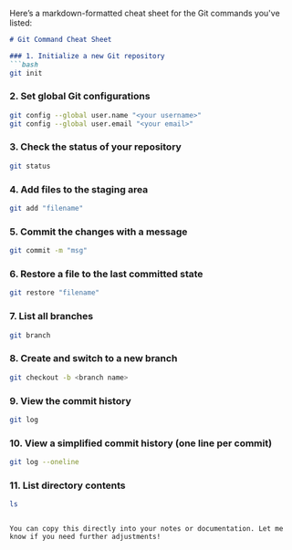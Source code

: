 Here’s a markdown-formatted cheat sheet for the Git commands you've listed:

```markdown
# Git Command Cheat Sheet

### 1. Initialize a new Git repository
```bash
git init
```

### 2. Set global Git configurations
```bash
git config --global user.name "<your username>"
git config --global user.email "<your email>"
```

### 3. Check the status of your repository
```bash
git status
```

### 4. Add files to the staging area
```bash
git add "filename"
```

### 5. Commit the changes with a message
```bash
git commit -m "msg"
```

### 6. Restore a file to the last committed state
```bash
git restore "filename"
```

### 7. List all branches
```bash
git branch
```

### 8. Create and switch to a new branch
```bash
git checkout -b <branch name>
```

### 9. View the commit history
```bash
git log
```

### 10. View a simplified commit history (one line per commit)
```bash
git log --oneline
```

### 11. List directory contents
```bash
ls
```
```

You can copy this directly into your notes or documentation. Let me know if you need further adjustments!
